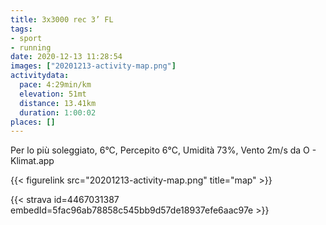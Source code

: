 ```yaml
---
title: 3x3000 rec 3’ FL 
tags:
- sport
- running
date: 2020-12-13 11:28:54
images: ["20201213-activity-map.png"]
activitydata:
  pace: 4:29min/km
  elevation: 51mt
  distance: 13.41km
  duration: 1:00:02
places: []
---
```


Per lo più soleggiato, 6°C, Percepito 6°C, Umidità 73%, Vento 2m/s da O - Klimat.app



{{< figurelink src="20201213-activity-map.png" title="map" >}}


{{< strava id=4467031387 embedId=5fac96ab78858c545bb9d57de18937efe6aac97e >}}
